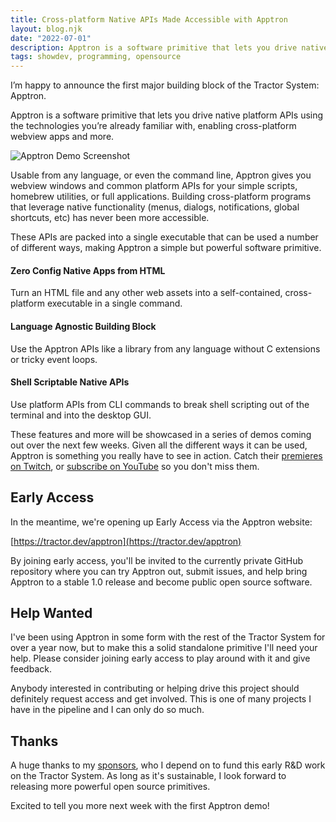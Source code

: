 ```yaml
---
title: Cross-platform Native APIs Made Accessible with Apptron
layout: blog.njk
date: "2022-07-01"
description: Apptron is a software primitive that lets you drive native platform APIs using the technologies you’re already familiar with, enabling cross-platform webview apps and more.
tags: showdev, programming, opensource
---
```

I’m happy to announce the first major building block of the Tractor System: Apptron.

Apptron is a software primitive that lets you drive native platform APIs using the technologies you’re already familiar with, enabling cross-platform webview apps and more.

![Apptron Demo Screenshot](https://dev-to-uploads.s3.amazonaws.com/uploads/articles/7ihqyuhbatzm3wq9luqt.png)

Usable from any language, or even the command line, Apptron gives you webview windows and common platform APIs for your simple scripts, homebrew utilities, or full applications. Building cross-platform programs that leverage native functionality (menus, dialogs, notifications, global shortcuts, etc) has never been more accessible.

These APIs are packed into a single executable that can be used a number of different ways, making Apptron a simple but powerful software primitive.

#### Zero Config Native Apps from HTML
Turn an HTML file and any other web assets into a self-contained, cross-platform executable in a single command.

#### Language Agnostic Building Block
Use the Apptron APIs like a library from any language without C extensions or tricky event loops. 

#### Shell Scriptable Native APIs
Use platform APIs from CLI commands to break shell scripting out of the terminal and into the desktop GUI.

These features and more will be showcased in a series of demos coming out over the next few weeks. Given all the different ways it can be used, Apptron is something you really have to see in action. Catch their [premieres on Twitch](https://www.twitch.tv/progrium/schedule?segmentID=97869319-25d1-428f-bedb-4b372ca0db6a), or [subscribe on YouTube](https://www.youtube.com/c/progrium) so you don't miss them.

## Early Access

In the meantime, we're opening up Early Access via the Apptron website:

[https://tractor.dev/apptron](https://tractor.dev/apptron)

By joining early access, you'll be invited to the currently private GitHub repository where you can try Apptron out, submit issues, and help bring Apptron to a stable 1.0 release and become public open source software.

## Help Wanted

I've been using Apptron in some form with the rest of the Tractor System for over a year now, but to make this a solid standalone primitive I'll need your help. Please consider joining early access to play around with it and give feedback. 

Anybody interested in contributing or helping drive this project should definitely request access and get involved. This is one of many projects I have in the pipeline and I can only do so much. 

## Thanks

A huge thanks to my [sponsors](https://github.com/sponsors/progrium), who I depend on to fund this early R&D work on the Tractor System. As long as it's sustainable, I look forward to releasing more powerful open source primitives.

Excited to tell you more next week with the first Apptron demo!  

